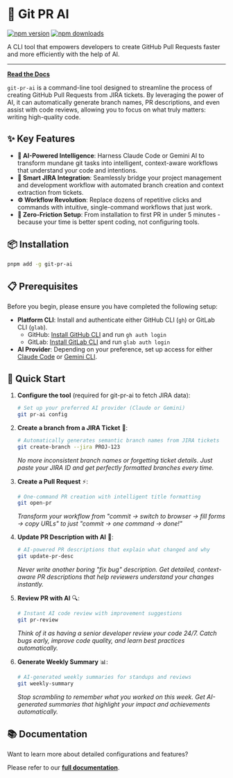 # 🚀 Git PR AI

[![npm version](https://img.shields.io/npm/v/git-pr-ai.svg)](https://www.npmjs.com/package/git-pr-ai)
[![npm downloads](https://img.shields.io/npm/dt/git-pr-ai.svg)](https://www.npmjs.com/package/git-pr-ai)

A CLI tool that empowers developers to create GitHub Pull Requests faster and more efficiently with the help of AI.

---

**[Read the Docs](https://leochiu-a.github.io/git-pr-ai)**

`git-pr-ai` is a command-line tool designed to streamline the process of creating GitHub Pull Requests from JIRA tickets. By leveraging the power of AI, it can automatically generate branch names, PR descriptions, and even assist with code reviews, allowing you to focus on what truly matters: writing high-quality code.

## ✨ Key Features

- **🤖 AI-Powered Intelligence**: Harness Claude Code or Gemini AI to transform mundane git tasks into intelligent, context-aware workflows that understand your code and intentions.
- **🎫 Smart JIRA Integration**: Seamlessly bridge your project management and development workflow with automated branch creation and context extraction from tickets.
- **⚙️ Workflow Revolution**: Replace dozens of repetitive clicks and commands with intuitive, single-command workflows that just work.
- **🚀 Zero-Friction Setup**: From installation to first PR in under 5 minutes - because your time is better spent coding, not configuring tools.

## 📦 Installation

```bash
pnpm add -g git-pr-ai
```

## 📋 Prerequisites

Before you begin, please ensure you have completed the following setup:

- **Platform CLI**: Install and authenticate either GitHub CLI (`gh`) or GitLab CLI (`glab`).
  - GitHub: [Install GitHub CLI](https://cli.github.com/) and run `gh auth login`
  - GitLab: [Install GitLab CLI](https://gitlab.com/gitlab-org/cli) and run `glab auth login`
- **AI Provider**: Depending on your preference, set up access for either [Claude Code](https://console.anthropic.com/dashboard) or [Gemini CLI](https://ai.google.dev/tutorials/gemini_cli_quickstart).

## 🚀 Quick Start

1.  **Configure the tool** (required for git-pr-ai to fetch JIRA data):

    ```bash
    # Set up your preferred AI provider (Claude or Gemini)
    git pr-ai config
    ```

2.  **Create a branch from a JIRA Ticket** 🌿:

    ```bash
    # Automatically generates semantic branch names from JIRA tickets
    git create-branch --jira PROJ-123
    ```

    _No more inconsistent branch names or forgetting ticket details. Just paste your JIRA ID and get perfectly formatted branches every time._

3.  **Create a Pull Request** ⚡:

    ```bash
    # One-command PR creation with intelligent title formatting
    git open-pr
    ```

    _Transform your workflow from "commit → switch to browser → fill forms → copy URLs" to just "commit → one command → done!"_

4.  **Update PR Description with AI** 🧠:

    ```bash
    # AI-powered PR descriptions that explain what changed and why
    git update-pr-desc
    ```

    _Never write another boring "fix bug" description. Get detailed, context-aware PR descriptions that help reviewers understand your changes instantly._

5.  **Review PR with AI** 🔍:

    ```bash
    # Instant AI code review with improvement suggestions
    git pr-review
    ```

    _Think of it as having a senior developer review your code 24/7. Catch bugs early, improve code quality, and learn best practices automatically._

6.  **Generate Weekly Summary** 📊:

    ```bash
    # AI-generated weekly summaries for standups and reviews
    git weekly-summary
    ```

    _Stop scrambling to remember what you worked on this week. Get AI-generated summaries that highlight your impact and achievements automatically._

## 📚 Documentation

Want to learn more about detailed configurations and features?

Please refer to our **[full documentation](https://leochiu-a.github.io/git-pr-ai)**.
